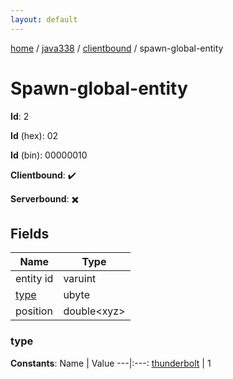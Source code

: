 ```yaml
---
layout: default
---
```


[home](/)  /  [java338](/protocol/java338)  /  [clientbound](/protocol/java338/clientbound)  /  spawn-global-entity

# Spawn-global-entity

**Id**: 2

**Id** (hex): 02

**Id** (bin): 00000010

**Clientbound**: ✔️

**Serverbound**: ✖️

## Fields

Name | Type
---|---
entity id | varuint
[type](#type) | ubyte
position | double&lt;xyz&gt;

### type

**Constants**:
Name | Value
---|:---:
[thunderbolt](type_thunderbolt) | 1

